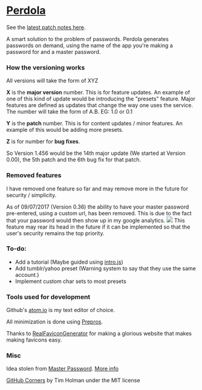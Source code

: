 # [Perdola](https://childishgiant.github.io/perdola/)

See the [latest patch notes here](https://github.com/ChildishGiant/perdola/commit/master).

A smart solution to the problem of passwords. Perdola generates passwords on demand, using the name of the app you're making a password for and a master password.

### How the versioning works
All versions will take the form of XYZ

**X** is the **major version** number. This is for feature updates. An example of one of this
kind of update would be introducing the "presets" feature. Major features are defined as updates that change the way one uses the service. The number will take the form of A.B. EG: 1.0 or 0.1

**Y** is the **patch** number. This is for content updates / minor features. An example
of this would be adding more presets.

**Z** is for number for **bug fixes**.

So Version 1.456 would be the 14th major update (We started at Version 0.00),
the 5th patch and the 6th bug fix for that patch.


### Removed features

I have removed one feature so far and may remove more in the future for security / simplicity.

As of 09/07/2017 (Version 0.36) the ability to have your master password pre-entered, using a custom url, has been removed. This is due to the fact that your password would then show up in my google analytics. ![](http://i.imgur.com/JTd4v5x.png) This feature may rear its head in the future if it can be implemented so that the user's security remains the top priority.

### To-do:

* Add a tutorial (Maybe guided using [intro.js](https://introjs.com/))
* Add tumblr/yahoo preset (Warning system to say that they use the same account.)
* Implement custom char sets to most presets

### Tools used for development

Github's [atom.io](https://atom.io/) is my text editor of choice.

All minimization is done using [Prepros](https://prepros.io).

Thanks to [RealFaviconGenerator](https://realfavicongenerator.net) for making a glorious website that makes making favicons easy.

### Misc


Idea stolen from [Master Password](https://masterpasswordapp.com/). [More info](https://childishgiant.github.io/perdola/faq#remake)

[GitHub Corners](https://github.com/tholman/github-corners) by Tim Holman under the MIT license

